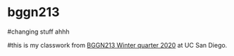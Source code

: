 # bggn213
#changing stuff ahhh


#this is my classwork from [BGGN213 Winter quarter 2020](https://bioboot.github.io/bggn213_W20/lectures/#11) at UC San Diego.
